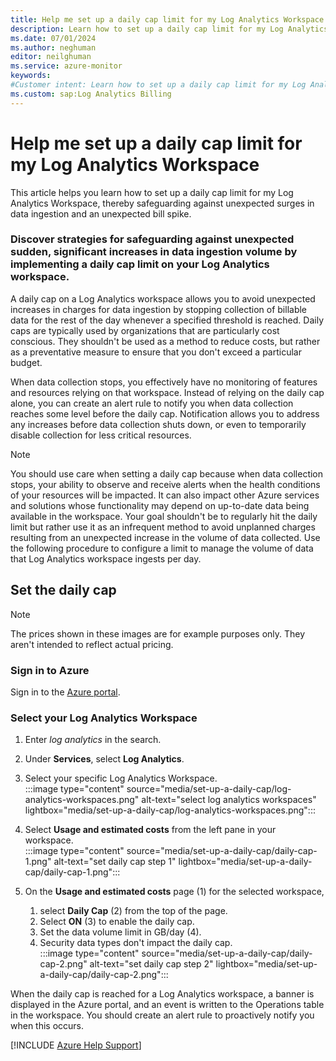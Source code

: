 ```yaml
---
title: Help me set up a daily cap limit for my Log Analytics Workspace
description: Learn how to set up a daily cap limit for my Log Analytics Workspace, thereby safeguarding against unexpected surges in data ingestion and an unexpected bill spike.
ms.date: 07/01/2024
ms.author: neghuman
editor: neilghuman
ms.service: azure-monitor
keywords:
#Customer intent: Learn how to set up a daily cap limit for my Log Analytics Workspace, thereby safeguarding against unexpected surges in data ingestion and an unexpected bill spike.
ms.custom: sap:Log Analytics Billing
---
```

# Help me set up a daily cap limit for my Log Analytics Workspace

This article helps you learn how to set up a daily cap limit for my Log Analytics Workspace, thereby safeguarding against unexpected surges in data ingestion and an unexpected bill spike.

### Discover strategies for safeguarding against unexpected sudden, significant increases in data ingestion volume by implementing a daily cap limit on your Log Analytics workspace.

A daily cap on a Log Analytics workspace allows you to avoid unexpected increases in charges for data ingestion by stopping collection of billable data for the rest of the day whenever a specified threshold is reached. Daily caps are typically used by organizations that are particularly cost conscious. They shouldn't be used as a method to reduce costs, but rather as a preventative measure to ensure that you don't exceed a particular budget.

When data collection stops, you effectively have no monitoring of features and resources relying on that workspace. Instead of relying on the daily cap alone, you can create an alert rule to notify you when data collection reaches some level before the daily cap. Notification allows you to address any increases before data collection shuts down, or even to temporarily disable collection for less critical resources.

> [!NOTE]
> You should use care when setting a daily cap because when data collection stops, your ability to observe and receive alerts when the health conditions of your resources will be impacted. It can also impact other Azure services and solutions whose functionality may depend on up-to-date data being available in the workspace. Your goal shouldn't be to regularly hit the daily limit but rather use it as an infrequent method to avoid unplanned charges resulting from an unexpected increase in the volume of data collected.
Use the following procedure to configure a limit to manage the volume of data that Log Analytics workspace ingests per day.

## Set the daily cap

> [!NOTE]
> The prices shown in these images are for example purposes only. They aren't intended to reflect actual pricing.

<!-- Sign into the Azure portal to get started.

1. In the Azure portal, navigate to your Log Analytics resource. -->
### Sign in to Azure

Sign in to the [Azure portal](https://portal.azure.com).

### Select your Log Analytics Workspace

1. Enter *log analytics* in the search.
1. Under **Services**, select **Log Analytics**.

1. Select your specific Log Analytics Workspace.  
:::image type="content" source="media/set-up-a-daily-cap/log-analytics-workspaces.png" alt-text="select log analytics workspaces" lightbox="media/set-up-a-daily-cap/log-analytics-workspaces.png":::

1. Select **Usage and estimated costs** from the left pane in your workspace.  
    :::image type="content" source="media/set-up-a-daily-cap/daily-cap-1.png" alt-text="set daily cap step 1" lightbox="media/set-up-a-daily-cap/daily-cap-1.png":::

1. On the **Usage and estimated costs** page (1) for the selected workspace, 
    1. select **Daily Cap** (2) from the top of the page. 
    1. Select **ON** (3) to enable the daily cap.
    1. Set the data volume limit in GB/day (4). 
    1. Security data types don't impact the daily cap.  
    :::image type="content" source="media/set-up-a-daily-cap/daily-cap-2.png" alt-text="set daily cap step 2" lightbox="media/set-up-a-daily-cap/daily-cap-2.png":::

When the daily cap is reached for a Log Analytics workspace, a banner is displayed in the Azure portal, and an event is written to the Operations table in the workspace. You should create an alert rule to proactively notify you when this occurs.

[!INCLUDE [Azure Help Support](../../../../includes/azure-help-support.md)]
